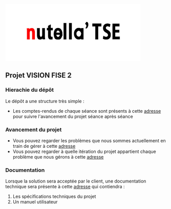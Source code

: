 ![Logo Les Nutella'TSE](/Logo.jpg)
## Projet VISION FISE 2

### Hierachie du dépôt
Le dépôt a une structure très simple :
* Les comptes-rendus de chaque séance sont présents à cette [adresse](https://github.com/TheSirC/LesNutella-TSE/tree/master/Compte%20-%20Rendus) pour suivre l'avancement du projet séance après séance


### Avancement du projet
* Vous pouvez regarder les problèmes que nous sommes actuellement en train de gérer à cette [adresse](https://github.com/TheSirC/LesNutella-TSE/issues)
* Vous pouvez regarder à quelle itération du projet appartient chaque problème que nous gérons à cette [adresse](https://github.com/TheSirC/LesNutella-TSE/milestones)

### Documentation
Lorsque la solution sera acceptée par le client, une documentation technique sera présente à cette [adresse](https://github.com/TheSirC/LesNutella-TSE/wiki) qui contiendra :

1. Les spécifications techniques du projet
2. Un manuel utilisateur
